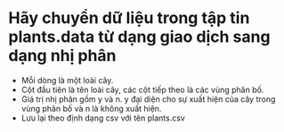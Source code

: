 # Hãy chuyển dữ liệu trong tập tin plants.data từ dạng giao dịch sang dạng nhị phân
* Mỗi dòng là một loài cây.
* Cột đầu tiên là tên loài cây, các cột tiếp theo là các vùng phân bố.
* Giá trị nhị phân gồm y và n. y đại diện cho sự xuất hiện của cây trong vùng phân bố và n
là không xuất hiện.
* Lưu lại theo định dạng csv với tên plants.csv